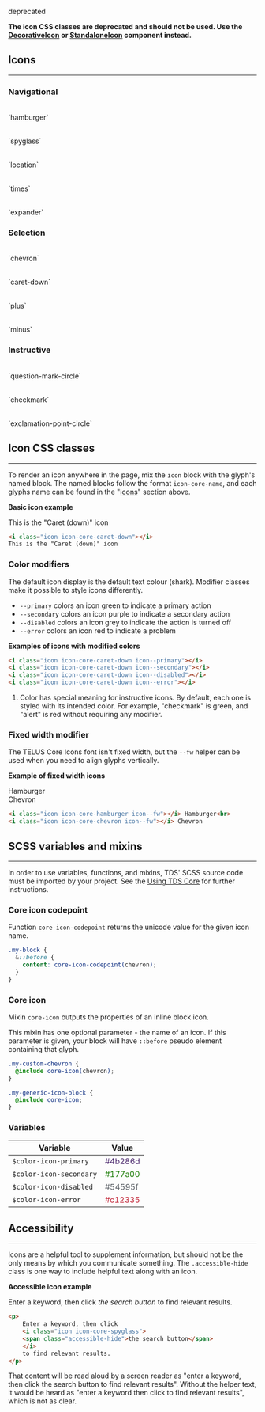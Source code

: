 <span class="docs--badge__deprecated">deprecated</span>

<strong>The icon CSS classes are deprecated and should not be used. Use the [DecorativeIcon](#decorativeicon) or
[StandaloneIcon](#standaloneicon) component instead.</strong>


## Icons

---

<div class="container">
    <div class="grid-row">
	<div class="medium-4">
	    <h3>Navigational</h3>
	    <p>
    <i class="icon icon-core-hamburger icon--primary icon--fw"></i>
		<i class="icon icon-core-hamburger icon--secondary icon--fw"></i>
		<i class="icon icon-core-hamburger icon--disabled icon--fw"></i><br>
		`hamburger`
	    </p>
	    <p>
    <i class="icon icon-core-spyglass icon--primary icon--fw"></i>
		<i class="icon icon-core-spyglass icon--secondary icon--fw"></i>
		<i class="icon icon-core-spyglass icon--disabled icon--fw"></i><br>
		`spyglass`
	    </p>
	    <p>
    <i class="icon icon-core-location icon--primary icon--fw"></i>
		<i class="icon icon-core-location icon--secondary icon--fw"></i>
		<i class="icon icon-core-location icon--disabled icon--fw"></i><br>
		`location`
	    </p>
	    <p>
    <i class="icon icon-core-times icon--fw icon--primary"></i>
		<i class="icon icon-core-times icon--fw icon--secondary"></i>
		<i class="icon icon-core-times icon--fw icon--disabled"></i>
		<i class="icon icon-core-times icon--fw icon--error"></i><br>
		`times`
	    </p>
	    <p>
		<i class="icon icon-core-expander icon--fw"></i><br>
		`expander`
	    </p>
	</div>
	<div class="medium-4">
	    <h3>Selection</h3>
	    <p>
		<i class="icon icon-core-chevron icon--fw icon--primary"></i>
		<i class="icon icon-core-chevron icon--fw icon--secondary"></i><br>
		`chevron`
	    </p>
	    <p>
		<i class="icon icon-core-caret-down icon--fw icon--primary"></i>
		<i class="icon icon-core-caret-down icon--fw icon--secondary"></i>
		<i class="icon icon-core-caret-down icon--fw icon--disabled"></i>
		<i class="icon icon-core-caret-down icon--fw icon--error"></i><br>
		`caret-down`
	    </p>
	    <p>
		<i class="icon icon-core-plus icon--fw icon--primary"></i>
		<i class="icon icon-core-plus icon--fw icon--secondary"></i>
		<i class="icon icon-core-plus icon--fw icon--disabled"></i><br>
		`plus`
	    </p>
	    <p>
		<i class="icon icon-core-minus icon--fw icon--primary"></i>
		<i class="icon icon-core-minus icon--fw icon--secondary"></i>
		<i class="icon icon-core-minus icon--fw icon--disabled"></i><br>
		`minus`
	    </p>
	</div>
	<div class="medium-4">
	    <h3>Instructive</h3>
	    <p>
		<i class="icon icon-core-question-mark-circle icon--fw"></i><br>
		`question-mark-circle`
	    </p>
	    <p>
		<i class="icon icon-core-checkmark icon--fw"></i><br>
		`checkmark`
	    </p>
	    <p>
		<i class="icon icon-core-exclamation-point-circle icon--fw"></i><br>
		`exclamation-point-circle`
	    </p>
	</div>
    </div>
</div>

## Icon CSS classes

---

To render an icon anywhere in the page, mix the `icon` block with the glyph's named block. The named blocks follow the format `icon-core-name`, and each glyphs name can be found in the "[Icons](#icons)" section above.

**Basic icon example**

<p>
    <i class="icon icon-core-caret-down"></i>
    This is the "Caret (down)" icon
</p>

```html
<i class="icon icon-core-caret-down"></i>
This is the "Caret (down)" icon
```

### Color modifiers

The default icon display is the default text colour (shark). Modifier classes make it possible to style icons differently.

* `--primary` colors an icon green to indicate a primary action
* `--secondary` colors an icon purple to indicate a secondary action
* `--disabled` colors an icon grey to indicate the action is turned off
* `--error` colors an icon red to indicate a problem

**Examples of icons with modified colors**

<p>
    <i class="icon icon-core-caret-down icon--primary"></i>
    <i class="icon icon-core-caret-down icon--secondary"></i>
    <i class="icon icon-core-caret-down icon--disabled"></i>
    <i class="icon icon-core-caret-down icon--error"></i>
</p>

```html
<i class="icon icon-core-caret-down icon--primary"></i>
<i class="icon icon-core-caret-down icon--secondary"></i>
<i class="icon icon-core-caret-down icon--disabled"></i>
<i class="icon icon-core-caret-down icon--error"></i>
```

<ol class="list list--numbered list--small">
    <li class="list__item" id="color-footnote">
	Color has special meaning for instructive icons.
	By default, each one is styled with its intended color.
	For example, "checkmark" is green, and "alert" is red without requiring any modifier.
    </li>
</ol>

### Fixed width modifier

The TELUS Core Icons font isn't fixed width, but the `--fw` helper can be used when you need to align glyphs vertically.

**Example of fixed width icons**

<p>
    <i class="icon icon-core-hamburger icon--fw"></i> Hamburger<br>
    <i class="icon icon-core-chevron icon--fw"></i> Chevron
</p>

```html
<i class="icon icon-core-hamburger icon--fw"></i> Hamburger<br>
<i class="icon icon-core-chevron icon--fw"></i> Chevron
```

## SCSS variables and mixins

---

In order to use variables, functions, and mixins, TDS' SCSS source code must be imported by your project. See the [Using TDS Core](/2-Use-TDS/1-getting-started.html#using-core) for further instructions.

### Core icon codepoint

Function `core-icon-codepoint` returns the unicode value for the given icon name.

```scss
.my-block {
  &::before {
    content: core-icon-codepoint(chevron);
  }
}
```

### Core icon

Mixin `core-icon` outputs the properties of an inline block icon.

This mixin has one optional parameter - the name of an icon. If this parameter is given, your block will have `::before` pseudo element containing that glyph.

```scss
.my-custom-chevron {
  @include core-icon(chevron);
}

.my-generic-icon-block {
  @include core-icon;
}
```

### Variables

Variable | Value
--- | ---
`$color-icon-primary` | <span style="color:#4b286d;">#4b286d</span>
`$color-icon-secondary` | <span style="color: #177a00;">#177a00</span>
`$color-icon-disabled` | <span style="color: #54595f;">#54595f</span>
`$color-icon-error` | <span style="color: #c12335;">#c12335</span>

## Accessibility

---

Icons are a helpful tool to supplement information, but should not be the only means by which you communicate something. The `.accessible-hide` class is one way to include helpful text along with an icon.

**Accessible icon example**

<p>
    Enter a keyword, then click
    <i class="icon icon-core-spyglass">
	<span class="accessible-hide">the search button</span>
    </i>
    to find relevant results.
</p>

```html
<p>
    Enter a keyword, then click
    <i class="icon icon-core-spyglass">
	<span class="accessible-hide">the search button</span>
    </i>
    to find relevant results.
</p>
```

That content will be read aloud by a screen reader as "enter a keyword, then click the search button to find relevant results". Without the helper text, it would be heard as "enter a keyword then click to find relevant results", which is not as clear.
